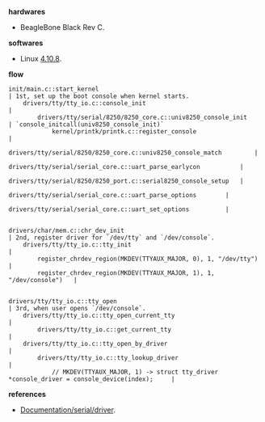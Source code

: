 **hardwares**

- BeagleBone Black Rev C.


**softwares**

- Linux [4.10.8](https://git.kernel.org/pub/scm/linux/kernel/git/stable/linux-stable.git/tree/?id=refs/tags/v4.10.8).


**flow**
```
init/main.c::start_kernel                                                           | 1st, set up the boot console when kernel starts.
    drivers/tty/tty_io.c::console_init                                              |
        drivers/tty/serial/8250/8250_core.c::univ8250_console_init                  | `console_initcall(univ8250_console_init)`
            kernel/printk/printk.c::register_console                                |
                drivers/tty/serial/8250/8250_core.c::univ8250_console_match         |
                    drivers/tty/serial/serial_core.c::uart_parse_earlycon           |
                    drivers/tty/serial/8250/8250_port.c::serial8250_console_setup   |
                        drivers/tty/serial/serial_core.c::uart_parse_options        |
                        drivers/tty/serial/serial_core.c::uart_set_options          |


drivers/char/mem.c::chr_dev_init                                            | 2nd, register driver for `/dev/tty` and `/dev/console`.
    drivers/tty/tty_io.c::tty_init                                          |
        register_chrdev_region(MKDEV(TTYAUX_MAJOR, 0), 1, "/dev/tty")       |
        register_chrdev_region(MKDEV(TTYAUX_MAJOR, 1), 1, "/dev/console")   |


drivers/tty/tty_io.c::tty_open                                                                          | 3rd, when user opens `/dev/console`.
    drivers/tty/tty_io.c::tty_open_current_tty                                                          |
        drivers/tty/tty_io.c::get_current_tty                                                           |
    drivers/tty/tty_io.c::tty_open_by_driver                                                            |
        drivers/tty/tty_io.c::tty_lookup_driver                                                         |
            // MKDEV(TTYAUX_MAJOR, 1) -> struct tty_driver *console_driver = console_device(index);     |
```


**references**

- [Documentation/serial/driver](https://git.kernel.org/pub/scm/linux/kernel/git/stable/linux-stable.git/tree/Documentation/serial/driver?id=refs/tags/v4.10.8).
